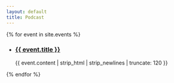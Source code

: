 ```yaml
---
layout: default
title: Podcast
---
```


<div id="articles">
{% for event in site.events %}
  <ul class="posts noList">
   <li>
   <h3><a href="{{ event.url }}">{{ event.title }}</a></h3>
   {{ event.content | strip_html | strip_newlines | truncate: 120 }}
     </li>
  </ul>
{% endfor %}

</div>


